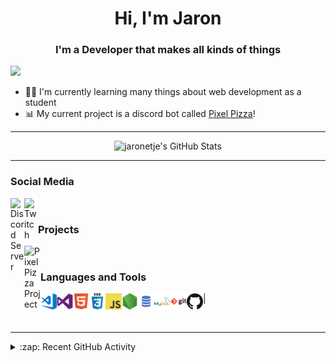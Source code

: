 <h1 align="center">Hi, I'm Jaron</h1>
<h3 align="center">I'm a Developer that makes all kinds of things</h3>
<p align="left"><img src="https://komarev.com/ghpvc/?username=jaronetje"></p>

- 👨‍🎓 I'm currently learning many things about web development as a student
- 📊 My current project is a discord bot called [Pixel Pizza][pixelpizzarepo]!

---

<p align="center"><img alt="jaronetje's GitHub Stats" src="https://github-readme-stats.vercel.app/api?username=jaronetje&show_icons=true&hide_border=true" /></p>

---

### Social Media

[<img align="left" alt="Discord Server" width="22px" src="https://cdn.jsdelivr.net/npm/simple-icons@3.12.1/icons/discord.svg" />][discordserver]
[<img align="left" alt="Twitch" width="22px" src="https://cdn.jsdelivr.net/npm/simple-icons@3.12.1/icons/twitch.svg">][twitch]

<br />

### Projects
[<img align="left" alt="Pixel Pizza Project" width="26px" src="https://user-images.githubusercontent.com/60853956/97776540-4c446980-1b69-11eb-9fdc-98b4ab65be6b.png">][pixelpizzarepo]

<br />

### Languages and Tools
<p align="left">|
<img align="left" alt="Visual Studio Code" width="26px" src="https://raw.githubusercontent.com/github/explore/80688e429a7d4ef2fca1e82350fe8e3517d3494d/topics/visual-studio-code/visual-studio-code.png" />
<img align="left" alt="Visual Studio" width="26px" src="https://raw.githubusercontent.com/devicons/devicon/40cd6bc89a299dc50ac289f8e3b071d0dff49d9c/icons/visualstudio/visualstudio-plain.svg">
<img align="left" alt="HTML5" width="26px" src="https://raw.githubusercontent.com/devicons/devicon/40cd6bc89a299dc50ac289f8e3b071d0dff49d9c/icons/html5/html5-original.svg" />
<img align="left" alt="CSS3" width="26px" src="https://raw.githubusercontent.com/devicons/devicon/40cd6bc89a299dc50ac289f8e3b071d0dff49d9c/icons/css3/css3-original-wordmark.svg" />
<img align="left" alt="JavaScript" width="26px" src="https://raw.githubusercontent.com/github/explore/80688e429a7d4ef2fca1e82350fe8e3517d3494d/topics/javascript/javascript.png" />
<img align="left" alt="Node.js" width="26px" src="https://raw.githubusercontent.com/devicons/devicon/40cd6bc89a299dc50ac289f8e3b071d0dff49d9c/icons/nodejs/nodejs-original.svg" />
<img align="left" alt="SQL" width="26px" src="https://raw.githubusercontent.com/github/explore/80688e429a7d4ef2fca1e82350fe8e3517d3494d/topics/sql/sql.png" />
<img align="left" alt="MySQL" width="26px" src="https://raw.githubusercontent.com/devicons/devicon/40cd6bc89a299dc50ac289f8e3b071d0dff49d9c/icons/mysql/mysql-original-wordmark.svg" />
<img align="left" alt="Git" width="26px" src="https://raw.githubusercontent.com/devicons/devicon/40cd6bc89a299dc50ac289f8e3b071d0dff49d9c/icons/git/git-original-wordmark.svg" />
<img align="left" alt="GitHub" width="26px" src="https://raw.githubusercontent.com/github/explore/78df643247d429f6cc873026c0622819ad797942/topics/github/github.png" />
<p>

<br />

---

<details>
  <summary>:zap: Recent GitHub Activity</summary>

<!--START_SECTION:activity-->
1. ❗️ Opened issue [#2](https://github.com/jaronetje/PixelPizzaApp/issues/2) in [jaronetje/PixelPizzaApp](https://github.com/jaronetje/PixelPizzaApp)
2. ❗️ Opened issue [#1](https://github.com/jaronetje/PixelPizzaApp/issues/1) in [jaronetje/PixelPizzaApp](https://github.com/jaronetje/PixelPizzaApp)
3. ❗️ Opened issue [#3](https://github.com/jaronetje/Pixel-Battles/issues/3) in [jaronetje/Pixel-Battles](https://github.com/jaronetje/Pixel-Battles)
4. ❗️ Opened issue [#2](https://github.com/jaronetje/Pixel-Battles/issues/2) in [jaronetje/Pixel-Battles](https://github.com/jaronetje/Pixel-Battles)
5. ❗️ Opened issue [#1](https://github.com/jaronetje/Pixel-Battles/issues/1) in [jaronetje/Pixel-Battles](https://github.com/jaronetje/Pixel-Battles)
<!--END_SECTION:activity-->

</details>

[pixelpizzarepo]: https://github.com/jaronetje/PixelPizza
[discordserver]: https://discord.com/invite/MzbsFPe
[twitch]: https://www.twitch.tv/jaronisonline
